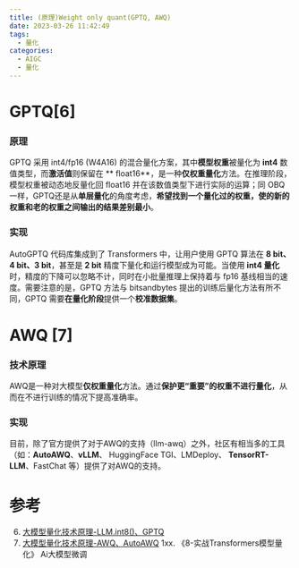 ```yaml
---
title: (原理)Weight only quant(GPTQ, AWQ)
date: 2023-03-26 11:42:49
tags:
  - 量化
categories: 
  - AIGC
  - 量化  
---
```


<p></p>
<!-- more -->


# GPTQ[6]
### 原理
GPTQ 采用 int4/fp16 (W4A16) 的混合量化方案，其中**模型权重**被量化为 **int4** 数值类型，而**激活值**则保留在 ** float16**，是一种**仅权重量化**方法。在推理阶段，模型权重被动态地反量化回 float16 并在该数值类型下进行实际的运算；同 OBQ  一样，GPTQ还是从**单层量化**的角度考虑，**希望找到一个量化过的权重，使的新的权重和老的权重之间输出的结果差别最小**。

### 实现
AutoGPTQ 代码库集成到了 Transformers 中，让用户使用 GPTQ 算法在 **8 bit、4 bit、3 bit**，甚至是 **2 bit** 精度下量化和运行模型成为可能。当使用 **int4 量化**时，精度的下降可以忽略不计，同时在小批量推理上保持着与 fp16 基线相当的速度。需要注意的是，GPTQ 方法与 bitsandbytes 提出的训练后量化方法有所不同，GPTQ 需要**在量化阶段**提供一个**校准数据集**。

# AWQ [7]
### 技术原理
AWQ是一种对大模型**仅权重量化**方法。通过**保护更“重要”的权重不进行量化**，从而在不进行训练的情况下提高准确率。

### 实现
目前，除了官方提供了对于AWQ的支持（llm-awq）之外，社区有相当多的工具（如：**AutoAWQ**、**vLLM**、 HuggingFace TGI、LMDeploy、 **TensorRT-LLM**、FastChat 等）提供了对AWQ的支持。


# 参考
6. [大模型量化技术原理-LLM.int8()、GPTQ](https://zhuanlan.zhihu.com/p/680212402)
7. [大模型量化技术原理-AWQ、AutoAWQ](https://zhuanlan.zhihu.com/p/681578090)
1xx. 《8-实战Transformers模型量化》 Ai大模型微调